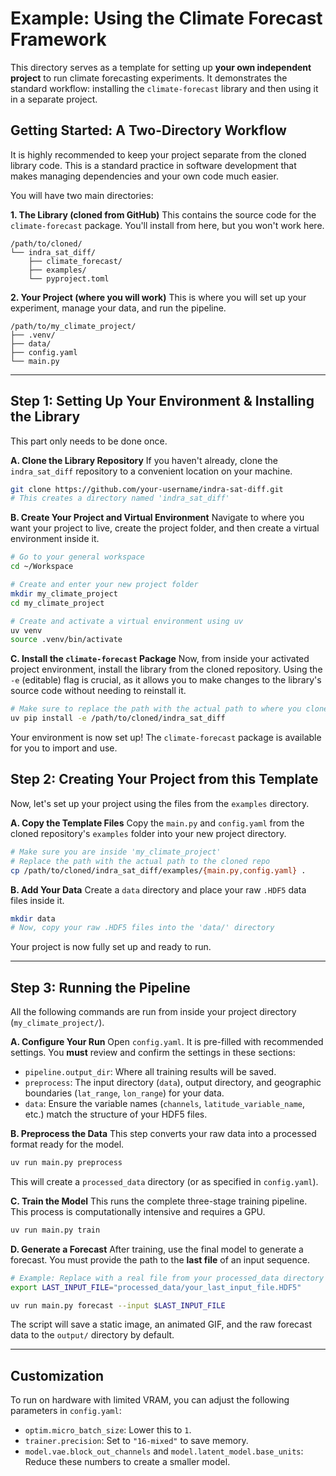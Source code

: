 # Example: Using the Climate Forecast Framework

This directory serves as a template for setting up **your own independent project** to run climate forecasting experiments. It demonstrates the standard workflow: installing the `climate-forecast` library and then using it in a separate project.

## Getting Started: A Two-Directory Workflow

It is highly recommended to keep your project separate from the cloned library code. This is a standard practice in software development that makes managing dependencies and your own code much easier.

You will have two main directories:

**1. The Library (cloned from GitHub)**
This contains the source code for the `climate-forecast` package. You'll install from here, but you won't work here.
```
/path/to/cloned/
└── indra_sat_diff/
    ├── climate_forecast/
    ├── examples/
    └── pyproject.toml
```

**2. Your Project (where you will work)**
This is where you will set up your experiment, manage your data, and run the pipeline.
```
/path/to/my_climate_project/
├── .venv/
├── data/
├── config.yaml
└── main.py
```

---

## Step 1: Setting Up Your Environment & Installing the Library

This part only needs to be done once.

**A. Clone the Library Repository**
If you haven't already, clone the `indra_sat_diff` repository to a convenient location on your machine.

```bash
git clone https://github.com/your-username/indra-sat-diff.git
# This creates a directory named 'indra_sat_diff'
```

**B. Create Your Project and Virtual Environment**
Navigate to where you want your project to live, create the project folder, and then create a virtual environment inside it.

```bash
# Go to your general workspace
cd ~/Workspace

# Create and enter your new project folder
mkdir my_climate_project
cd my_climate_project

# Create and activate a virtual environment using uv
uv venv
source .venv/bin/activate
```

**C. Install the `climate-forecast` Package**
Now, from inside your activated project environment, install the library from the cloned repository. Using the `-e` (editable) flag is crucial, as it allows you to make changes to the library's source code without needing to reinstall it.

```bash
# Make sure to replace the path with the actual path to where you cloned the repo
uv pip install -e /path/to/cloned/indra_sat_diff
```

Your environment is now set up! The `climate-forecast` package is available for you to import and use.

## Step 2: Creating Your Project from this Template

Now, let's set up your project using the files from the `examples` directory.

**A. Copy the Template Files**
Copy the `main.py` and `config.yaml` from the cloned repository's `examples` folder into your new project directory.

```bash
# Make sure you are inside 'my_climate_project'
# Replace the path with the actual path to the cloned repo
cp /path/to/cloned/indra_sat_diff/examples/{main.py,config.yaml} .
```

**B. Add Your Data**
Create a `data` directory and place your raw `.HDF5` data files inside it.

```bash
mkdir data
# Now, copy your raw .HDF5 files into the 'data/' directory
```

Your project is now fully set up and ready to run.

---

## Step 3: Running the Pipeline

All the following commands are run from inside your project directory (`my_climate_project/`).

**A. Configure Your Run**
Open `config.yaml`. It is pre-filled with recommended settings. You **must** review and confirm the settings in these sections:
-   `pipeline.output_dir`: Where all training results will be saved.
-   `preprocess`: The input directory (`data`), output directory, and geographic boundaries (`lat_range`, `lon_range`) for your data.
-   `data`: Ensure the variable names (`channels`, `latitude_variable_name`, etc.) match the structure of your HDF5 files.

**B. Preprocess the Data**
This step converts your raw data into a processed format ready for the model.

```bash
uv run main.py preprocess
```

This will create a `processed_data` directory (or as specified in `config.yaml`).

**C. Train the Model**
This runs the complete three-stage training pipeline. This process is computationally intensive and requires a GPU.

```bash
uv run main.py train
```

**D. Generate a Forecast**
After training, use the final model to generate a forecast. You must provide the path to the **last file** of an input sequence.

```bash
# Example: Replace with a real file from your processed_data directory
export LAST_INPUT_FILE="processed_data/your_last_input_file.HDF5"

uv run main.py forecast --input $LAST_INPUT_FILE
```
The script will save a static image, an animated GIF, and the raw forecast data to the `output/` directory by default.

---
## Customization

To run on hardware with limited VRAM, you can adjust the following parameters in `config.yaml`:

-   `optim.micro_batch_size`: Lower this to `1`.
-   `trainer.precision`: Set to `"16-mixed"` to save memory.
-   `model.vae.block_out_channels` and `model.latent_model.base_units`: Reduce these numbers to create a smaller model.